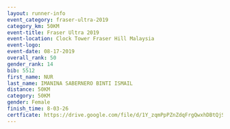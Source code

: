 ```yaml
---
layout: runner-info 
event_category: fraser-ultra-2019 
category_km: 50KM 
event-title: Fraser Ultra 2019 
event-location: Clock Tower Fraser Hill Malaysia 
event-logo: 
event-date: 08-17-2019 
overall_rank: 50
gender_rank: 14
bib: 5512
first_name: NUR
last_name: IMANINA SABERNERO BINTI ISMAIL
distance: 50KM
category: 50KM
gender: Female
finish_time: 8-03-26
certficate: https://drive.google.com/file/d/1Y_zqmPpPZnZdqFrgQwxhDBtQjSlfeSNZ/view?usp=sharing
---
```

